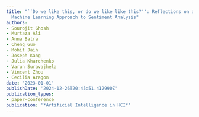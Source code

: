 ```yaml
---
title: "``Do we like this, or do we like like this?'': Reflections on a Human-Centered
  Machine Learning Approach to Sentiment Analysis"
authors:
- Sourojit Ghosh
- Murtaza Ali
- Anna Batra
- Cheng Guo
- Mohit Jain
- Joseph Kang
- Julia Kharchenko
- Varun Suravajhela
- Vincent Zhou
- Cecilia Aragon
date: '2023-01-01'
publishDate: '2024-12-26T20:45:51.412990Z'
publication_types:
- paper-conference
publication: '*Artificial Intelligence in HCI*'
---
```

